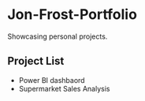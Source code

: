 # Jon-Frost-Portfolio
Showcasing personal projects.

## Project List
* Power BI dashbaord
* Supermarket Sales Analysis

